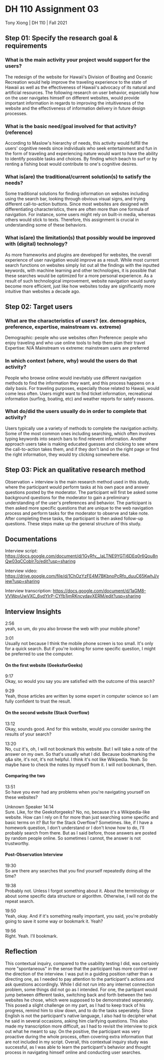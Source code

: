 # DH 110 Assignment 03
Tony Xiong | DH 110 | Fall 2021

## Step 01: Specify the research goal & requirements
### What is the main activity your project would support for the users?
The redesign of the website for Hawaii's Division of Boating and Oceanic Recreation would help improve the traveling experience to the state of Hawaii as well as the effectiveness of Hawaii's advocacy of its natural and artificial resources. The following research on user behavior, especially how on the user navigates himself on different websites, would provide important information in regards to improving the intuitiveness of the website and the effectiveness of information delivery in future design processes.
### What is the basic need/goal involved for that activity? (reference)
According to Maslow's hierarchy of needs, this activity would fulfill the users' cognitive needs since individuals who seek entertainment and fun in the form of traveling and experiencing nature would want to have the ability to identify possible tasks and choices. By finding which beach to surf or by renting a fishing boat would contribute to one's cognitive desires.
### What is(are) the traditional/current solution(s) to satisfy the needs?
Some traditional solutions for finding information on websites including using the search bar, looking through obvious visual signs, and trying different call-to-action buttons. Since most websites are designed with differentiating characteristics, there are often more than one formula of navigation. For instance, some users might rely on built-in media, whereas others would stick to texts. Therefore, this assignment is crucial in understanding some of these behaviors.
### What is(are) the limitation(s) that possibly would be improved with (digital) technology?
As more frameworks and plugins are developed for websites, the overall experience of user navigation would improve as a result. While most current search functions on websites simply list out all the findings with the inputted keywords, with machine learning and other technologies, it is possible that these searches would be optimized for a more personal experience. As a result of such technological improvement, website navigation would surely become more efficient, just like how websites today are significantly more intuitive than websites a decade ago.

## Step 02: Target users
### What are the characteristics of users? (ex. demographics, preference, expertise, mainstream vs. extreme) 
Demographic: people who use websites often
Preference: people who enjoy traveling and who use online tools to help them plan their travel
Expertise: N/A
Mainstream vs extreme: mainstream users are preferred
### In which context (where, why) would the users do that activity? 
People who browse online would inevitably use different navigation methods to find the information they want, and this process happens on a daily basis. For traveling purposes, especially those related to Hawaii, would come less often. Users might want to find ticket information, recreational information (surfing, boating, etc) and weather reports for satefy reasons.
### What do/did the users usually do in order to complete that activity? 
Users typically use a variety of methods to complete the navigation activity. Some of the most common ones including searching, which often involves typing keywords into search bars to find relevent information. Another approach users take is making educated guesses and clicking to see where the call-to-action takes them, and if they don't land on the right page or find the right information, they would try clicking somewhere else.

## Step 03: Pick an qualitative research method
Observation + interview is the main research method used in this study, where the participant would perform tasks at his own pace and answer questions posted by the moderator. The participant will first be asked some background questions for the moderator to gain a preliminary understanding of the user's preferences and behavior. The participant is then asked more specific questions that are unique to the web navigation process and perform tasks for the moderator to observe and take note. After completing these tasks, the participant is then asked follow-up questions. These steps make up the general structure of this study.

## Documentations
Interview script: https://docs.google.com/document/d/1GyRfv__laLTNE9YGTi6DEq0r6Qou8nQw03qCCobIr7o/edit?usp=sharing

Interview video: https://drive.google.com/file/d/1ChOzYzFE4M7BKbnoPcRfo_duuC65KwhJ/view?usp=sharing

Interview transcription: https://docs.google.com/document/d/1aGM8-VVWpvUwVXC_6vdYIrP-CYfb1jmRKncydavXERM/edit?usp=sharing

## Interview Insights
2:56  
yeah, so um, do you also browse the web with your mobile phone?

3:01  
Usually not because I think the mobile phone screen is too small. It's only for a quick search. But if you're looking for some specific question, I might be preferred to use the computer.

#### On the first website (GeeksforGeeks)

9:17  
Okay, so would you say you are satisfied with the outcome of this search?

9:29  
Yeah, those articles are written by some expert in computer science so I am fully confident to trust the result.

#### On the second website (Stack Overflow)

13:12  
Okay, sounds good. And for this website, would you consider saving the results of your search?

13:20  
No, cuz it's, oh, I will not bookmark this website. But I will take a note of the answer on my own. So that's usually what I did. Because bookmarking the q&a site, it's not, it's not helpful. I think it's not like Wikipedia. Yeah. So maybe have to check the notes by myself from it. I will not bookmark, then.

#### Comparing the two
13:51  
So have you ever had any problems when you're navigating yourself on these websites?

Unknown Speaker  14:14  
Sure. Like, for the Geeksforgeeks? No, no, because it's a Wikipedia-like website. How can I rely on it for more than just searching some specific and basic terms on it? But for the Stack Overflow? Sometimes. like, if I have a homework question, I don't understand or I don't know how to do, I'll probably search from there. But as I said before, those answers are posted by random people online. So sometimes I cannot, the answer is not trustworthy. 

#### Post-Observation Interview

19:30  
So are there any searches that you find yourself repeatedly doing all the time?

19:38  
Probably not. Unless I forgot something about it. About the terminology or about some specific data structure or algorithm. Otherwise, I will not do the repeat search.

19:50  
Yeah, okay. And if it's something really important, you said, you're probably going to save it some way or bookmark it. Yeah?

19:56  
Right. Yeah. I'll bookmark.

## Reflection
This contextual inquiry, compared to the usability testing I did, was certainly more "spontaneous" in the sense that the participant has more control over the direction of the interview. I was put in a guiding position rather than a directing one, as I needed to pay attention to the participant's actions and ask questions accordingly. While I did not run into any internet connection problem, some things did not go as I intended. For one, the partipant would jump between different tasks, switching back and forth between the two websites he chose, which were supposed to be demonstrated seperately. This posed a slight challenge on my part, as I had to keep track of his progress, remind him to slow down, and to do the tasks seperately. Since English is not the participant's native language, I also had to decipher what he said in several occasions, asking him clarifying questions. This also made my transcription more difficult, as I had to revisit the interview to pick out what he meant to say. On the positive, the participant was very proactive during the whole process, often covering extra information that are not included in my script. Overall, this contextual inquiry study was successful, as I was able to learn the participant's behavior and thought process in navigating himself online and conducting user searches.
